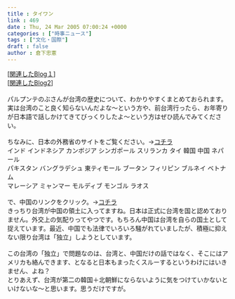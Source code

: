 ```yaml
---
title : タイワン
link : 469
date : Thu, 24 Mar 2005 07:00:24 +0000
categories : ["時事ニュース"]
tags : ["文化・国際"]
draft : false
author : 倉下忠憲
---
```


[<A HREF="http://www.doblog.com/weblog/BlogServlet?userid=26414&blogid=651520#651520" TARGET="_blank">関連したBlog１</A>]<BR>[<A HREF="http://www.doblog.com/weblog/myblog/26414/665296#665296" TARGET="_blank">関連したBlog2</A>]<BR><BR>パルプンテのぶさんが台湾の歴史について、わかりやすくまとめておられます。<BR>実は台湾のこと良く知らないんだよな～という方や、前台湾行ったら、お年寄りが日本語で話しかけてきてびっくりしたよ～という方はぜひ読んでみてください。<BR><BR>ちなみに、日本の外務省のサイトをご覧ください。→<A HREF="http://www.mofa.go.jp/mofaj/area/asia.html" TARGET="_blank">コチラ</A><BR> インド インドネシア カンボジア シンガポール スリランカ タイ 韓国 中国 ネパール <BR>パキスタン バングラデシュ 東ティモール ブータン フィリピン ブルネイ ベトナム <BR> マレーシア ミャンマー モルディブ モンゴル ラオス <BR><BR>で、中国のリンクをクリック。→<A HREF="http://www.mofa.go.jp/mofaj/area/china/index.html" TARGET="_blank">コチラ</A><BR> きっちり台湾が中国の領土に入ってますね。日本は正式に台湾を国と認めておりません。外交上の気配りってやつです。もちろん中国は台湾を自らの国土として捉えています。最近、中国でも法律でいろいろ騒がれていましたが、積極に抑えない限り台湾は「独立」しようとしています。<BR><BR>この台湾の「独立」で問題なのは、台湾と、中国だけの話ではなく、そこにはアメリカも絡んできます、となると日本もまったくスルーするというわけにはいきません、よね？<BR>とりあえず、台湾が第二の韓国＋北朝鮮にならないように気をつけていかないといけないな～と思います。思うだけですが。<BR><br><br>
